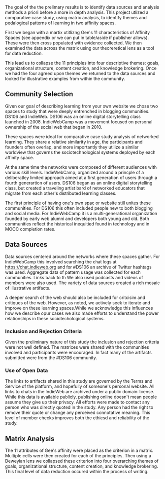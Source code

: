 The goal of the the prelimary results is to identify data sources and analysis methods a priori before a more in depth analysis. This project utlized a comparative case study, using matrix analysis, to identify themes and pedalogical patterns of learning in two affinity spaces.
 
First we began with a martix utitlizng Gee's 11 characteristics of Affinity Spaces (see appendix or we can put in table/aside if publisher allows). These were then cross populated with evidence collected. We then examined the data across the matrix using our theoreretical lens as a tool for data reduction.

This lead us to collapse the 11 principles into four descriptive themes: goals, organizational structure, content creation, and knowledge brokering. Once we had the four agreed upon themes we returned to the data sources and looked for illustrative examples from within the community.

## Community Selection
Given our goal of describing learning from your own website we chose two spaces to study that were deeply entrenched in blogging communities. DS106 and IndieWeb. DS106 was an online digital storytelling class launched in 2008. IndieWebCamp was a movement focused on personal ownership of the social web that began in 2010.  

These spaces were ideal for comparative case study analysis of networked learning. They share a relative similarity in age, the participants and founders often overlap, and more importantly they utilize a similar worldview that governs the sociotechnological systems deployed by each affinity space.

At the same time the networks were composed of different audiences with various skill levels. IndieWebCamp, organized around a princple of a deliberatley limited approach aimed at a first generation of users through a fourth generartion of users. DS106 began as an online digital storytelling class, but created a traveling artist bard of networked educators that migrate from each other's distributed learning classes.

The first principle of having one's own spac or website still unites these communities. For DS106 this often included people new to both blogging and social media. For IndieWebCamp it is a multi-generational organization founded by early web alumni and developers both young and old. Both communities reflect the historical inequitied found in technology and in MOOC completion rates.

## Data Sources
Data sources centered around the networks where these spaces gather. For IndieWebCamp this involved searching the chat logs at https://chat.indieweb.org and for #DS106 an archive of Twitter hashtags was used. Aggregate data of pattern usage was collected for each communities. Links back to th We also used podcasts and videos of members were also used. The variety of data sources created a rich mosaic of illustrative artifacts.

A deeper search of the web should also be included for critcisim and critiques of the web. However, as noted, we actively seek to iterate and improve on these learning spaces.While we acknowledge this influences how we describe opur cases we also made efforts to understand the power relationships in these sociotechological systems.

### Inclusion and Rejection Criteria
Given the preliminary nature of this study the inclusion and rejection criteria were not well defined. The matrices were shared with the communities involved and participants were encouraged. In fact many of the artifacts submitted were from the #DS106 community. 

### Use of Open Data 
The links to artifacts shared in this study are governed by the Terms and Service of the platform, and hopefully of someone's personal website. All links to chats in the IndieWeb are archived under a public domain license. While this data is available publicly, publishing online doesn't mean people assume they give up their privacy. All efforts were made to contact any person who was directly quoted in the study. Any person had the right to remove their quote or change any perceived connotative meaning. This level of member checks improves both the ethicsd and reliability of the study. 

## Matrix Analysis
The 11 attributes of Gee's affinity were placed as the criterion in a matrix. Multiple cells were then created for each of the principles. Then using a Deweyian lens we collapsed these criterion into four overarching themes of goals, organizational structure, content creation, and knowledge brokering. This final level of data reduction occured within the process of writing. 

